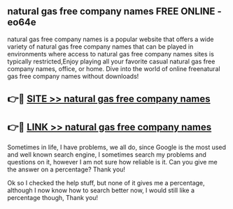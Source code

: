 ## natural gas free company names FREE ONLINE - eo64e

natural gas free company names is a popular website that offers a wide variety of natural gas free company names that can be played in environments where access to natural gas free company names sites is typically restricted,Enjoy playing all your favorite casual natural gas free company names, office, or home. Dive into the world of online freenatural gas free company names without downloads!

## 👉🔴 [SITE >> natural gas free company names](http://news.freeplayer.one?title=natural_gas_free_company_names&ref=FRRE)

## 👉🔴 [LINK >> natural gas free company names](http://news.freeplayer.one?title=natural_gas_free_company_names&ref=FREE)

Sometimes in life, I have problems, we all do, since Google is the most used and well known search engine, I sometimes search my problems and questions on it, however I am not sure how reliable is it. Can you give me the answer on a percentage? Thank you!

Ok so I checked the help stuff, but none of it gives me a percentage, although I now know how to search better now, I would still like a percentage though, Thank you!